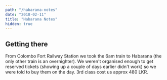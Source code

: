 ```yaml
---
path: "/habarana-notes"
date: "2018-02-11"
title: "Habarana Notes"
hidden: true
---
```

## Getting there

From Colombo Fort Railway Station we took the 6am train to Habarana (the only other train is an overnighter). We weren't organised enough to get reserved tickets (showing up a couple of days earlier didn't work) so we were told to buy them on the day. 3rd class cost us approx 480 LKR.
<br></br>
